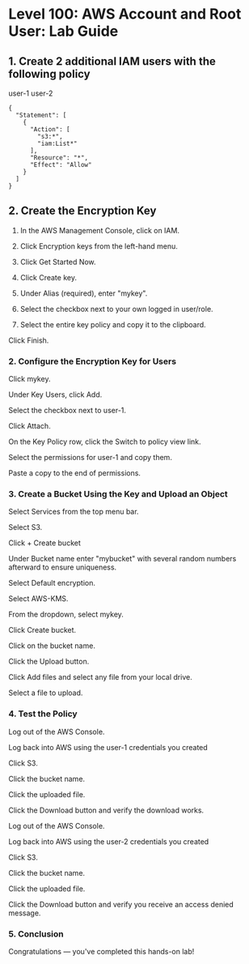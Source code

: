 # Level 100: AWS Account and Root User: Lab Guide

## 1. Create 2 additional IAM users with the following policy

user-1
user-2

```
{
  "Statement": [
    {
      "Action": [
        "s3:*",
        "iam:List*"
      ],
      "Resource": "*",
      "Effect": "Allow"
    }
  ]
}
```

## 2. Create the Encryption Key

1. In the AWS Management Console, click on IAM.
2. Click Encryption keys from the left-hand menu.

3. Click Get Started Now.

4. Click Create key.

5. Under Alias (required), enter "mykey".

6. Select the checkbox next to your own logged in user/role.

7. Select the entire key policy and copy it to the clipboard.

Click Finish.

### 2. Configure the Encryption Key for Users

Click mykey.

Under Key Users, click Add.

Select the checkbox next to user-1.

Click Attach.

On the Key Policy row, click the Switch to policy view link.

Select the permissions for user-1 and copy them.

Paste a copy to the end of permissions.

### 3. Create a Bucket Using the Key and Upload an Object

Select Services from the top menu bar.

Select S3.

Click + Create bucket

Under Bucket name enter "mybucket" with several random numbers afterward to ensure uniqueness.

Select Default encryption.

Select AWS-KMS.

From the dropdown, select mykey.

Click Create bucket.

Click on the bucket name.

Click the Upload button.

Click Add files and select any file from your local drive.

Select a file to upload.

### 4. Test the Policy

Log out of the AWS Console.

Log back into AWS using the user-1 credentials you created

Click S3.

Click the bucket name.

Click the uploaded file.

Click the Download button and verify the download works.

Log out of the AWS Console.

Log back into AWS using the user-2 credentials you created

Click S3.

Click the bucket name.

Click the uploaded file.

Click the Download button and verify you receive an access denied message.

### 5. Conclusion

Congratulations — you've completed this hands-on lab!
